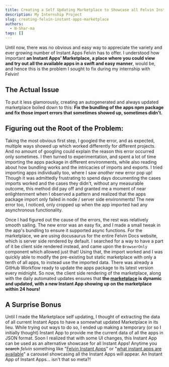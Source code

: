 ```yaml
---
title: Creating a Self Updating Marketplace to Showcase all Felvin Instant Apps
description: My Internship Project
slug: creating-felvin-instant-apps-marketplace
authors:
  - N-Shar-ma
tags: []
---
```


Until now, there was no obvious and easy way to appreciate the variety and ever growing number of Instant Apps Felvin has to offer. I understood how important **an Instant Apps' Marketplace, a place where you could view and try out all the available apps in a swift and easy manner**, would be, and hence this is the problem I sought to fix during my internship with Felvin!

## The Actual Issue

To put it less glamorously, creating an autogenerated and always updated marketplace boiled down to this: **Fix the bundling of the apps npm package and fix those import errors that sometimes showed up, sometimes didn't.**

## Figuring out the Root of the Problem:

Taking the most obvious first step, I googled the error, and as expected, multiple ways showed up which worked differently for different projects. And no amount of googling could explain the reason this error occurred only sometimes. I then turned to experimentation, and spent a lot of time importing the apps package in different environments, while also reading about how bundling works and the intricacies of imports and exports. I tried importing apps individually too, where I saw *another* new error pop up! Though it was admittedly frustrating to spend days documenting the cases imports worked and the cases they didn't, without any measurable outcome, this method did pay off and granted me a moment of near enlightenment when I observed a pattern and realized that the apps package import only failed in node / server side environments! The new error too, I noticed, only cropped up when the app imported had any asynchronous functionality. 

Once I had figured out the cause of the errors, the rest was relatively smooth sailing. The new error was an easy fix, and I made a small tweak in the app's bundling to ensure it supported async functions. For the marketplace, we are using docusaurus for the entire Felvin Docs website, which is server side rendered by default. I searched for a way to have a part of it be client side rendered instead, and came upon the `BrowserOnly` component which allowed just that! Using that, the import worked and I was quickly able to modify the pre-existing but static marketplace with only a tenth of all apps, to instead use the imported data. There was already a GitHub Workflow ready to update the apps package to its latest version every midnight. So now, the client side rendering of the marketplace, along with the daily automated updates ensures that **the [marketplace](https://docs.felvin.com/instant-apps/marketplace) is dynamic and updated, with a new Instant App showing up on the marketplace within 24 hours!**

## A Surprise Bonus

Until I made the Marketplace self updating, I thought of extracting the data of all current Instant Apps to have a somewhat updated Marketplace in its lieu. While trying out ways to do so, I ended up making a temporary (or so I initially thought) Instant App to provide me the current data of all the apps in JSON format. Soon I realized that with some UI changes, this Instant App can be used as an alternative showcase for all Instant Apps! Anytime you ~~search~~ *felvin* something like "[Felvin Instant Apps](https://felvin.com/search?q=Felvin%20Instant%20Apps)" or "[what instant apps are available](https://felvin.com/search?q=what%20instant%20apps%20are%20available)" a carousel showcasing all the Instant Apps will appear. An Instant App of Instant Apps... isn't that so meta?!
